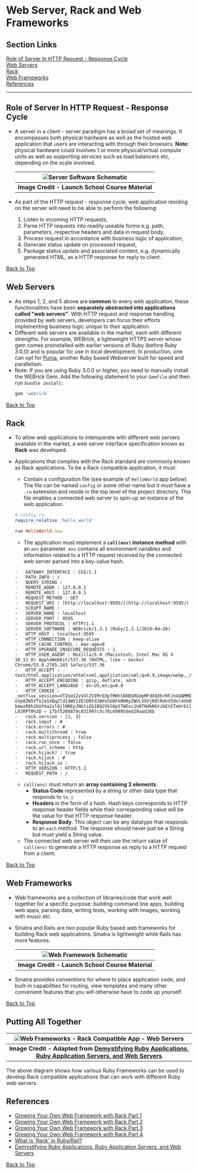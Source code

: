 # Web Server, Rack and Web Frameworks

## Section Links
[Role of Server In HTTP Request - Response Cycle](#role-of-server-in-http-request---response-cycle)\
[Web Servers](#web-servers)\
[Rack](#rack)\
[Web Frameworks](#web-frameworks)\
[References](#references)

--- 

## Role of Server In HTTP Request - Response Cycle
- A server in a client - server paradigm has a broad set of meanings. It encompasses both physical hardware as well as the hosted web application that users are interacting with through their browsers. **Note:** physical hardware could involves 1 or more physical/virtual compute units as well as supporting services such as load balancers etc, depending on the scale involved.


	| ![Server Software Schematic](images/server_software_schematic.png) |
	| :--: |
	| <b>Image Credit - Launch School Course Material</b> |
- As part of the HTTP request - response cycle, web application residing on the server will need to be able to perform the following:
	1. Listen to incoming HTTP requests,
	2. Parse HTTP requests into readily useable forms e.g. path, parameters, respective headers and data in request body,
	3. Process request in accordance with business logic of application,
	4. Generate status update on processed request,
	5. Package status update and associated content, e.g. dynamically generated HTML, as a HTTP response for reply to client.

[Back to Top](#section-links)


## Web Servers
- As steps 1, 2, and 5 above are **common** to every web application, these functionalities have been **separately abstracted into applications called "web servers"**. With HTTP request and response handling provided by web servers, developers can focus their efforts implementing business logic unique to their application. 
- Different web servers are available in the market, each with different strengths. For example, WEBrick, a lightweight HTTPS server whose gem comes preinstalled with earlier versions of Ruby (before Ruby 3.0.0) and is popular for use in local development. In production, one can opt for [Puma](https://puma.io/), another Ruby based Webserver built for speed and parallelism. 
- Note: If you are using Ruby 3.0.0 or higher, you need to manually install the WEBrick Gem. Add the following statement to your `Gemfile` and then run `bundle install`:
	```ruby
	gem 'webrick'
	```

[Back to Top](#section-links)


## Rack
- To allow web applications to interoperate with different web servers available in the market, a web server interface specification known as **Rack** was developed. 
- Applications that complies with the Rack standard are commonly known as Rack applications. To be a Rack compatible application, it must: 
	- Contain a configuration file (see example of `HelloWorld` app below). The file can be named `config` or some other name but it must have a `.ru` extension and reside in the top level of the project directory. This file enables a connected web server to spin-up an instance of the web application.
	```ruby
	# config.ru
	require_relative 'hello_world'
	
	run HelloWorld.new
	```

	- The application must implement a **`call(env)` instance method** with an `env`  parameter. `env` contains all environment variables and information related to a HTTP request received by the connected web server parsed into a key-value hash.
	```plaintext
	-   GATEWAY_INTERFACE : CGI/1.1
	-   PATH_INFO : /
	-   QUERY_STRING :
	-   REMOTE_ADDR : 127.0.0.1
	-   REMOTE_HOST : 127.0.0.1
	-   REQUEST_METHOD : GET
	-   REQUEST_URI : [http://localhost:9595/](http://localhost:9595/)
	-   SCRIPT_NAME :
	-   SERVER_NAME : localhost
	-   SERVER_PORT : 9595
	-   SERVER_PROTOCOL : HTTP/1.1
	-   SERVER_SOFTWARE : WEBrick/1.3.1 (Ruby/2.3.1/2016–04–26)
	-   HTTP_HOST : localhost:9595
	-   HTTP_CONNECTION : keep-alive
	-   HTTP_CACHE_CONTROL : max-age=0
	-   HTTP_UPGRADE_INSECURE_REQUESTS : 1
	-   HTTP_USER_AGENT : Mozilla/5.0 (Macintosh; Intel Mac OS X 10_12_0) AppleWebKit/537.36 (KHTML, like — Gecko) Chrome/53.0.2785.143 Safari/537.36
	-   HTTP_ACCEPT : text/html,application/xhtml+xml,application/xml;q=0.9,image/webp,_/_;q=0.8
	-   HTTP_ACCEPT_ENCODING : gzip, deflate, sdch
	-   HTTP_ACCEPT_LANGUAGE : en-US,en;q=0.8
	-   HTTP_COOKIE : _netflux_session=VTZoU1ZvVXlZV1MrQ3pTMHhlNXBSRGdpMFdXQXhrRFJnUGNMMEhhQmNLanp1aU9rb3pyQ3o2dGRE eVp0ZW5YTVJaSXBqZldIdWV1ZEtDRFdJWVo5b0FkMHRyZWVLVXVjR0lRdnV5dnl4VU01UWs0ZnBTbmlQc1Urb1g2ME1yU0pESkg0bGR2 bmwzR0h2bUt6a2xlQjlNNEpJNGtiOG1BQ2VkS0p5TWEvc1U0THdkNGtzbEtETmUrb1lDVHY5VWtKLS1oMnQ1cUlXcVJWcXZqTHpqWUNO L0JRPT0%3D — 17bf5208879c831997c5c78c69895ded29aad26b
	-   rack.version : [1, 3]
	-   rack.input : #
	-   rack.errors : #
	-   rack.multithread : true
	-   rack.multiprocess : false
	-   rack.run_once : false
	-   rack.url_scheme : http
	-   rack.hijack? : true
	-   rack.hijack : #
	-   rack.hijack_io :
	-   HTTP_VERSION : HTTP/1.1
	-   REQUEST_PATH : /
	```

	- `call(env)` must return an **array containing 3 elements**:
		- **Status Code** represented by a string or other data type that responds to `to_i`
		- **Headers** in the form of a hash. Hash keys corresponds to HTTP response header fields while their corresponding value will be the value for that HTTP response header.
		- **Response Body**. This object can be any datatype that responds to an `each` method. The response should never just be a String but must yield a String value. 
	- The connected web server will then use the return value of `call(env)` to generate a HTTP response as reply to a HTTP request from a client.

[Back to Top](#section-links)


## Web Frameworks
- Web frameworks are a collection of libraries/code that work well together for a specific purpose: building command line apps, building web apps, parsing data, writing tests, working with images, working with music etc. 
- Sinatra and Rails are two popular Ruby based web frameworks for building Rack web applications. Sinatra is lightweight while Rails has more features.

	| ![Web Framework Schematic](images/web_framework_schematic.png) | 
	| :--: |
	| <b>Image Credit - Launch School Course Material</b> |
- Sinatra provides conventions for where to place application code, and built-in capabilities for routing, view templates and many other convenient features that you will otherwise have to code up yourself. 

[Back to Top](#section-links)


## Putting All Together
| ![Web Frameworks - Rack Compatible App - Web Servers](images/framework_app_webserver.png) |
| :--: |
| <b> Image Credit - Adapted from [Demystifying Ruby Applications, Ruby Application Servers, and Web Servers](https://medium.com/launch-school/demystifying-ruby-applications-ruby-application-servers-and-web-servers-c3d0fd415cb3)</b> |

The above diagram shows how various Ruby Frameworks can be used to develop Rack compatible applications that can work with different Ruby web servers.

## References
- [Growing Your Own Web Framework with Rack Part 1](https://launchschool.medium.com/growing-your-own-web-framework-with-rack-part-1-8c4c630c5faf)
- [Growing Your Own Web Framework with Rack Part 2](https://launchschool.medium.com/growing-your-own-web-framework-with-rack-part-2-25393c5d48bc)
- [Growing Your Own Web Framework with Rack Part 3](https://launchschool.medium.com/growing-your-own-web-framework-with-rack-part-3-54ab86c569bc)
- [Growing Your Own Web Framework with Rack Part 4](https://launchschool.medium.com/growing-your-own-web-framework-with-rack-part-4-a4a4da2967a2)
- [What is 'Rack' in Ruby/Rail?](http://blog.gauravchande.com/what-is-rack-in-ruby-rails)
- [Demystifying Ruby Applications, Ruby Application Servers, and Web Servers](https://medium.com/launch-school/demystifying-ruby-applications-ruby-application-servers-and-web-servers-c3d0fd415cb3)

[Back to Top](#section-links)